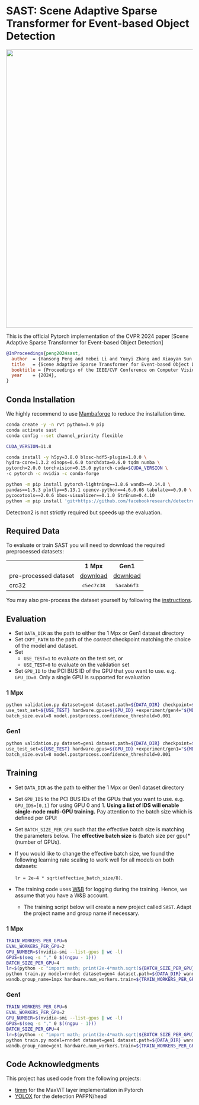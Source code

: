 # SAST: Scene Adaptive Sparse Transformer for Event-based Object Detection
<p align="center">
  <img src="https://rpg.ifi.uzh.ch/img/papers/arxiv22_detection_mgehrig/combo.png" width="750">
</p>

This is the official Pytorch implementation of the CVPR 2024 paper [Scene Adaptive Sparse Transformer for Event-based Object Detection]

```bibtex
@InProceedings{peng2024sast,
  author  = {Yansong Peng and Hebei Li and Yueyi Zhang and Xiaoyan Sun and Feng Wu},
  title   = {Scene Adaptive Sparse Transformer for Event-based Object Detection},
  booktitle = {Proceedings of the IEEE/CVF Conference on Computer Vision and Pattern Recognition (CVPR)},
  year    = {2024},
}
```

## Conda Installation
We highly recommend to use [Mambaforge](https://github.com/conda-forge/miniforge#mambaforge) to reduce the installation time.
```Bash
conda create -y -n rvt python=3.9 pip
conda activate sast
conda config --set channel_priority flexible

CUDA_VERSION=11.8

conda install -y h5py=3.8.0 blosc-hdf5-plugin=1.0.0 \
hydra-core=1.3.2 einops=0.6.0 torchdata=0.6.0 tqdm numba \
pytorch=2.0.0 torchvision=0.15.0 pytorch-cuda=$CUDA_VERSION \
-c pytorch -c nvidia -c conda-forge

python -m pip install pytorch-lightning==1.8.6 wandb==0.14.0 \
pandas==1.5.3 plotly==5.13.1 opencv-python==4.6.0.66 tabulate==0.9.0 \
pycocotools==2.0.6 bbox-visualizer==0.1.0 StrEnum=0.4.10
python -m pip install 'git+https://github.com/facebookresearch/detectron2.git'
```
Detectron2 is not strictly required but speeds up the evaluation.

## Required Data
To evaluate or train SAST you will need to download the required preprocessed datasets:

<table><tbody>
<th valign="bottom"></th>
<th valign="bottom">1 Mpx</th>
<th valign="bottom">Gen1</th>
<tr><td align="left">pre-processed dataset</td>
<td align="center"><a href="https://download.ifi.uzh.ch/rpg/RVT/datasets/preprocessed/gen4.tar">download</a></td>
<td align="center"><a href="https://download.ifi.uzh.ch/rpg/RVT/datasets/preprocessed/gen1.tar">download</a></td>
</tr>
<tr><td align="left">crc32</td>
<td align="center"><tt>c5ec7c38</tt></td>
<td align="center"><tt>5acab6f3</tt></td>
</tr>
</tbody></table>

You may also pre-process the dataset yourself by following the [instructions](scripts/genx/README.md).

## Evaluation
- Set `DATA_DIR` as the path to either the 1 Mpx or Gen1 dataset directory
- Set `CKPT_PATH` to the path of the *correct* checkpoint matching the choice of the model and dataset.
- Set
  - `USE_TEST=1` to evaluate on the test set, or
  - `USE_TEST=0` to evaluate on the validation set
- Set `GPU_ID` to the PCI BUS ID of the GPU that you want to use. e.g. `GPU_ID=0`.
  Only a single GPU is supported for evaluation
### 1 Mpx
```Bash
python validation.py dataset=gen4 dataset.path=${DATA_DIR} checkpoint=${CKPT_PATH} \
use_test_set=${USE_TEST} hardware.gpus=${GPU_ID} +experiment/gen4="${MDL_CFG}.yaml" \
batch_size.eval=8 model.postprocess.confidence_threshold=0.001
```
### Gen1
```Bash
python validation.py dataset=gen1 dataset.path=${DATA_DIR} checkpoint=${CKPT_PATH} \
use_test_set=${USE_TEST} hardware.gpus=${GPU_ID} +experiment/gen1="${MDL_CFG}.yaml" \
batch_size.eval=8 model.postprocess.confidence_threshold=0.001
```

## Training
- Set `DATA_DIR` as the path to either the 1 Mpx or Gen1 dataset directory
- Set `GPU_IDS` to the PCI BUS IDs of the GPUs that you want to use. e.g. `GPU_IDS=[0,1]` for using GPU 0 and 1.
  **Using a list of IDS will enable single-node multi-GPU training.**
  Pay attention to the batch size which is defined per GPU:
- Set `BATCH_SIZE_PER_GPU` such that the effective batch size is matching the parameters below.
  The **effective batch size** is (batch size per gpu)*(number of GPUs).
- If you would like to change the effective batch size, we found the following learning rate scaling to work well for 
all models on both datasets:
  
  `lr = 2e-4 * sqrt(effective_batch_size/8)`.
- The training code uses [W&B](https://wandb.ai/) for logging during the training.
Hence, we assume that you have a W&B account. 
  - The training script below will create a new project called `SAST`. Adapt the project name and group name if necessary.
 
### 1 Mpx
```Bash
TRAIN_WORKERS_PER_GPU=6
EVAL_WORKERS_PER_GPU=2
GPU_NUMBER=$(nvidia-smi --list-gpus | wc -l)
GPUS=$(seq -s "," 0 $((ngpu - 1)))
BATCH_SIZE_PER_GPU=4
lr=$(python -c "import math; print(2e-4*math.sqrt(${BATCH_SIZE_PER_GPU}*${GPU_NUMBER}/8))")
python train.py model=rnndet dataset=gen4 dataset.path=${DATA_DIR} wandb.project_name=SAST \
wandb.group_name=1mpx hardware.num_workers.train=${TRAIN_WORKERS_PER_GPU} batch_size.train=${BATCH_SIZE_PER_GPU} \ hardware.num_workers.eval=${EVAL_WORKERS_PER_GPU} batch_size.eval=${BATCH_SIZE_PER_GPU} hardware.gpus=[${GPUS}] \ training.learning_rate=${lr} validation.val_check_interval=10000 +experiment/gen4="base.yaml"
```
### Gen1
```Bash
TRAIN_WORKERS_PER_GPU=6
EVAL_WORKERS_PER_GPU=2
GPU_NUMBER=$(nvidia-smi --list-gpus | wc -l)
GPUS=$(seq -s "," 0 $((ngpu - 1)))
BATCH_SIZE_PER_GPU=4
lr=$(python -c "import math; print(2e-4*math.sqrt(${BATCH_SIZE_PER_GPU}*${GPU_NUMBER}/8))")
python train.py model=rnndet dataset=gen1 dataset.path=${DATA_DIR} wandb.project_name=SAST \
wandb.group_name=gen1 hardware.num_workers.train=${TRAIN_WORKERS_PER_GPU} batch_size.train=${BATCH_SIZE_PER_GPU} \ hardware.num_workers.eval=${EVAL_WORKERS_PER_GPU} batch_size.eval=${BATCH_SIZE_PER_GPU} hardware.gpus=[${GPUS}] \ training.learning_rate=${lr} validation.val_check_interval=10000 +experiment/gen1="base.yaml"
```

## Code Acknowledgments
This project has used code from the following projects:
- [timm](https://github.com/huggingface/pytorch-image-models) for the MaxViT layer implementation in Pytorch
- [YOLOX](https://github.com/Megvii-BaseDetection/YOLOX) for the detection PAFPN/head